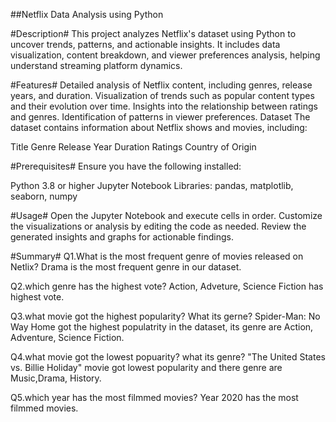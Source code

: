 ##Netflix Data Analysis using Python

#Description#
This project analyzes Netflix's dataset using Python to uncover trends, patterns, and actionable insights. It includes data visualization, content breakdown, and viewer preferences analysis, helping understand streaming platform dynamics.

#Features#
Detailed analysis of Netflix content, including genres, release years, and duration.
Visualization of trends such as popular content types and their evolution over time.
Insights into the relationship between ratings and genres.
Identification of patterns in viewer preferences.
Dataset
The dataset contains information about Netflix shows and movies, including:

Title
Genre
Release Year
Duration
Ratings
Country of Origin

#Prerequisites#
Ensure you have the following installed:

Python 3.8 or higher
Jupyter Notebook
Libraries: pandas, matplotlib, seaborn, numpy

#Usage#
Open the Jupyter Notebook and execute cells in order.
Customize the visualizations or analysis by editing the code as needed.
Review the generated insights and graphs for actionable findings.

#Summary#
Q1.What is the most frequent genre of movies released on Netlix?
Drama is the most frequent genre in our dataset.

Q2.which genre has the highest vote?
Action, Adveture, Science Fiction has highest vote.

Q3.what movie got the highest popularity? What its gerne?
Spider-Man: No Way Home got the highest populatrity in the dataset, its genre are Action, Adventure, Science Fiction.

Q4.what movie got the lowest popuarity? what its genre?
"The United States vs. Billie Holiday" movie got lowest popularity and there genre are Music,Drama, History.

Q5.which year has the most filmmed movies?
Year 2020 has the most filmmed movies.
